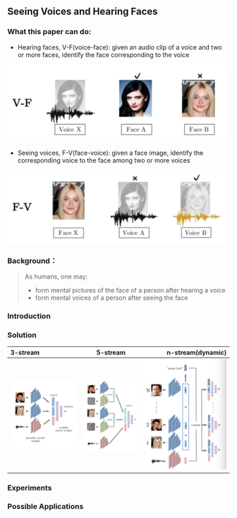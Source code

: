 ## Seeing Voices and Hearing Faces

### What this paper can do:

- Hearing faces, V-F(voice-face): given an audio clip of a voice and two or more faces, identify the face corresponding to the voice

![](hearing-faces.jpg)

- Seeing voices, F-V(face-voice): given a face image, identify the corresponding voice to the face among two or more voices

![](seeing-voices.jpg)

### Background：

> As humans, one may:
> 
> - form mental pictures of the face of a person after hearing a voice
> - form mental voices of a person after seeing the face 

### Introduction

### Solution

|3-stream|5-stream|n-stream(dynamic)|
|:---|:---:|---:|
|![](3-stream.jpg)|![](5-stream.jpg)|![](n-stream.jpg)|

### Experiments

### Possible Applications